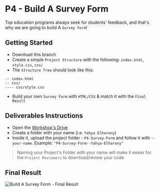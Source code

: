 # P4 - Build A Survey Form
Top education programs always seek for students' feedback, and that's why we are going to build A `Survey Form`!

## Getting Started
- Download this branch
- Create a simple `Project Structure` with the following: `index.html`, `style.css`, `css/`
- The `Structure Tree` should look like this:
```
-- index.html
-- css/
---- css/style.css
```
- Build your own `Survey Form` with `HTML/CSS` & match it with the `Final Result`

## Deliverables Instructions
- Open the [Workshop's Drive](https://drive.google.com/drive/u/0/folders/1NSbd29QsturGGTne4UyBh1VOT3rkduOm)
- Create a folder with your name (i.e. `Yahya Elharony`)
- Inside it, upload the project folder - `P4-Survey-Form` and follow it with `--your-name`. Example: `"P4-Survey-Form--Yahya-Elharony"`
> Naming your Project's Folder with your name will make it easier for the `Project Reviewers` to download/review your code

## Final Result
![Build A Survey Form - Final Result](https://user-images.githubusercontent.com/16986422/54329239-86ba6500-4619-11e9-962e-26ab5189b53a.png)